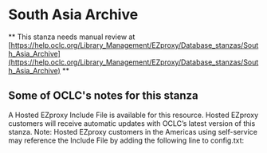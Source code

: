 # South Asia Archive
** This stanza needs manual review at [https://help.oclc.org/Library_Management/EZproxy/Database_stanzas/South_Asia_Archive](https://help.oclc.org/Library_Management/EZproxy/Database_stanzas/South_Asia_Archive) **

## Some of OCLC's notes for this stanza

A Hosted EZproxy Include File is available for this resource. Hosted EZproxy customers will receive automatic updates with OCLC&rsquo;s latest version of this stanza. Note: Hosted EZproxy customers in the Americas using self-service may reference the Include File by adding the following line to config.txt:

&nbsp;
